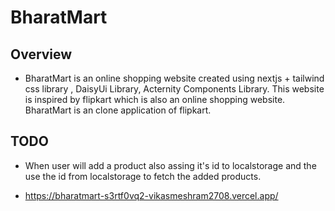 # BharatMart

## Overview

* BharatMart is an online shopping website created using nextjs + tailwind css library , DaisyUi Library, Acternity Components Library. This website is inspired by flipkart which is also an online shopping website. BharatMart is an clone application of flipkart.


## TODO

* When user will add a product also assing it's id to localstorage and the use the id from localstorage to fetch the added
products.


* https://bharatmart-s3rtf0vq2-vikasmeshram2708.vercel.app/